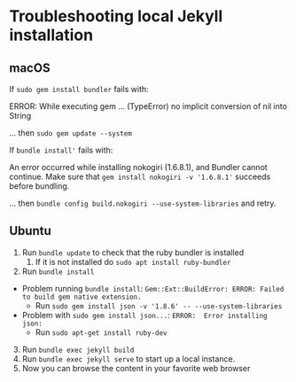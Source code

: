 # Troubleshooting local Jekyll installation

## macOS

If `sudo gem install bundler` fails with:

  ERROR:  While executing gem ... (TypeError)
      no implicit conversion of nil into String

… then `sudo gem update --system`

If `bundle install'` fails with:

  An error occurred while installing nokogiri (1.6.8.1), and Bundler cannot continue.
  Make sure that `gem install nokogiri -v '1.6.8.1'` succeeds before bundling.

… then `bundle config build.nokogiri --use-system-libraries` and retry.


## Ubuntu

1. Run `bundle update` to check that the ruby bundler is installed
    1. If it is not installed do ```sudo apt install ruby-bundler```
2. Run `bundle install`
  * Problem running `bundle install`: `Gem::Ext::BuildError: ERROR: Failed to build gem native extension.`
     * Run `sudo gem install json -v '1.8.6' -- --use-system-libraries`
   * Problem with `sudo gem install json...`: `ERROR:  Error installing json:`
     * Run `sudo apt-get install ruby-dev`
3. Run `bundle exec jekyll build`
4. Run `bundle exec jekyll serve` to start up a local instance.
5. Now you can browse the content in your favorite web browser
